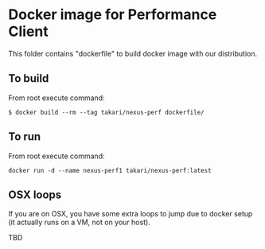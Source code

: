 # Docker image for Performance Client

This folder contains "dockerfile" to build docker image with our distribution.

## To build

From root execute command:

```
$ docker build --rm --tag takari/nexus-perf dockerfile/
```

## To run

From root execute command:

```
docker run -d --name nexus-perf1 takari/nexus-perf:latest
```

## OSX loops

If you are on OSX, you have some extra loops to jump due to docker setup (it actually
runs on a VM, not on your host).

TBD
